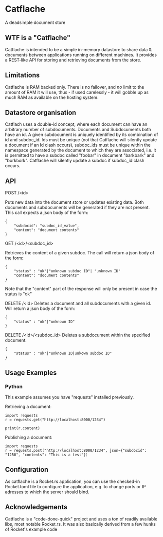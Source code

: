 # Catflache
A deadsimple document store

## WTF is a "Catflache"
Catflache is intended to be a simple in-memory datastore to share data & documents between applications running on different machines. It provides a REST-like API for storing and retrieving documents from the store.

## Limitations
Catflache is RAM backed only. There is no failover, and *no* limit to the amount of RAM it will use, thus - if used carelessly - it will gobble up as much RAM as available on the hosting system.

## Datastore organisation
Catflach uses a double-id concept, where each document can have an arbitrary number of subdocuments. Documents and Subdocuments both have an id. A given subdocument is uniquely identified by its combination of id and subdoc_id. Ids must be unique (not that Catflache will silently update a document if an Id clash occurs), subdoc_ids must be unique within the namespace generated by the document to which they are associated, i.e. it is permitted to have a subdoc called "foobar" in document "barkbark" and "borkbork". Catflache will silently update a subdoc if subdoc_id clash occurs.

## API

POST /\<id>

Puts new data into the document store or updates existing data. Both documents and subdocuments will be generated if they are not present. This call expects a json body of the form:

```
{
    "subdocid": "subdoc_id_value",
    "content": "document contents"
}
```

GET /\<id>/\<subdoc_id>

Retrieves the content of a given subdoc. The call will return a json body of the form:

```
{
    "status" : "ok"|"unknown subdoc ID"| "unknown ID"
    "content": "document contents"
}
```

Note that the "content" part of the response will only be present in case the status is "ok"


DELETE /\<id>
Deletes a document and all subdocuments with a given id. Will return a json body of the form:

```
{
    "status" : "ok"|"unknown ID"
}
```

DELETE /\<id>/\<subdoc_id>
Deletes a subdocument within the specified document.

```
{
    "status" : "ok"|"unknown ID|unkown subdoc ID"
}
```

## Usage Examples
### Python
This example assumes you have "requests" installed previously.

Retrieving a document:
```
import requests
r = requests.get("http://localhost:8000/1234")

print(r.content)
```

Publishing a document:

```
import requests
r = requests.post("http://localhost:8000/1234", json={"subdocid": "1250", "contents": "This is a test"})
```

## Configuration
As catflache is a Rocket.rs application, you can use the checked-in Rocket.toml file to configure the application, e.g. to change ports or IP adresses to which the server should bind. 

## Acknowledgements
Catflache is a "code-done-quick" project and uses a ton of readily available libs, most notable Rocket.rs. It was also basically derived from a few hunks of Rocket's example code